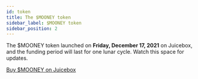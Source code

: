 ```yaml
---
id: token
title: The $MOONEY token
sidebar_label: $MOONEY token
sidebar_position: 2
---
```


The $MOONEY token launched on **Friday, December 17, 2021** on Juicebox, and the funding period will last for one lunar cycle. Watch this space for updates.

[Buy $MOONEY on Juicebox](https://juicebox.money/#/p/moondao)

